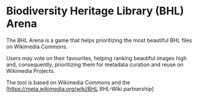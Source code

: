 # Biodiversity Heritage Library (BHL) Arena 

The BHL Arena is a game that helps prioritizing the most beautiful BHL files on Wikimedia Commons. 

Users may vote on their favourites, helping ranking beautiful images high and, consequently, prioritizing them for metadata curation and reuse on Wikimedia Projects. 

The tool is based on Wikimedia Commons and the [https://meta.wikimedia.org/wiki/BHL BHL-Wiki partnership]
